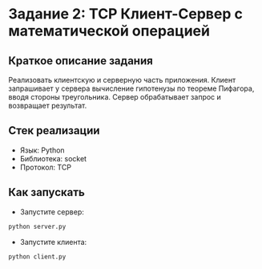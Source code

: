 # Задание 2: TCP Клиент-Сервер с математической операцией

## Краткое описание задания

Реализовать клиентскую и серверную часть приложения. Клиент запрашивает у сервера вычисление гипотенузы по теореме Пифагора, вводя стороны треугольника. Сервер обрабатывает запрос и возвращает результат.

## Стек реализации

- Язык: Python
- Библиотека: socket
- Протокол: TCP

## Как запускать

* Запустите сервер:

```bash
python server.py
```

* Запустите клиента:
```bash
python client.py
```
